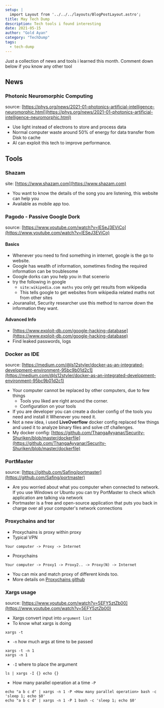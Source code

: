 ```yaml
---
setup: |
  import Layout from '../../../layouts/BlogPostLayout.astro';
title: May Tech Dump
description: Tech tools i found interesting
date: 2021-05-15
author: "Gold Ayan"
category: "TechDump"
tags:
  - tech-dump
---
```


Just a collection of news and tools i learned this month. Comment down below if
you know any other tool

## News

### Photonic Neuromorphic Computing

source: [https://phys.org/news/2021-01-photonics-artificial-intelligence-neuromorphic.html](https://phys.org/news/2021-01-photonics-artificial-intelligence-neuromorphic.html)

- Use light instead of electrons to store and process data
- Normal computer waste around 50% of energy for data transfer from Disk to cache
- AI can exploit this tech to improve performance.

## Tools

<!-- more -->

### Shazam

site: [https://www.shazam.com](https://www.shazam.com)

- You want to know the details of the song you are listening, this website can
  help you
- Available as mobile app too.

### Pagodo - Passive Google Dork

source: [https://www.youtube.com/watch?v=lESeJ3EViCo](https://www.youtube.com/watch?v=lESeJ3EViCo)

#### Basics

- Whenever you need to find something in internet, google is the go to website.
- Google has wealth of information, sometimes finding the required information can be troublesome
- Google dorks can you help you in that scenerio
- try the following in google
  - `site:wikipedia.com maths` you only get results from wikipedia
  - This tells google to get websites from wikipedia related maths not from other sites
- Jouranalist, Security researcher use this method to narrow down the information they want.

#### Advanced Info

- [https://www.exploit-db.com/google-hacking-database](https://www.exploit-db.com/google-hacking-database)
- Find leaked passwords, logs

### Docker as IDE

source: [https://medium.com/@ls12styler/docker-as-an-integrated-development-environment-95bc9b01d2c1](https://medium.com/@ls12styler/docker-as-an-integrated-development-environment-95bc9b01d2c1)

- Your computer cannot be replaced by other computers, due to few things
  - Tools you liked are right around the corner.
  - Configuration on your tools
- If you are developer you can create a docker config of the tools you need and
  install it Whenever you need it.
- Not a new idea, i used **LiveOverflow** docker config replaced few things
  and used it to analyze binary files and solve ctf challenges.
- My docker config: [https://github.com/ThangaAyyanar/Security-Shuriken/blob/master/dockerfile](https://github.com/ThangaAyyanar/Security-Shuriken/blob/master/dockerfile)

### PortMaster

source: [https://github.com/Safing/portmaster](https://github.com/Safing/portmaster)

- Are you worried about what you computer when connected to network. If you use
  Windows or Ubuntu you can try PortMaster to check which application are talking
  via network
- Portmaster is a free and open-source application that puts you back in charge
  over all your computer's network connections

### Proxychains and tor

- Proxychains is proxy within proxy
- Typical VPN

```
Your computer -> Proxy -> Internet
```

- Proxychains

```
Your computer -> Proxy1 -> Proxy2.. -> Proxy(N) -> Internet
```

- You can mix and match proxy of different kinds too.
- More details on [Proxychains github](https://github.com/haad/proxychains)

### Xargs usage

source: [https://www.youtube.com/watch?v=5EFY5ztZb00](https://www.youtube.com/watch?v=5EFY5ztZb00)

- Xargs convert input into `argument list`
- To know what xargs is doing

```
xargs -t
```

- `-n` how much args at time to be passed

```
xargs -t -n 1
xargs -n 1
```

- `-I` where to place the argument

```
ls | xargs -I {} echo {}
```

- How many parallel operation at a time `-P`

```
echo "a b c d" | xargs -n 1 -P <How many parallel operation> bash -c 'sleep 1; echo $0'
echo "a b c d" | xargs -n 1 -P 1 bash -c 'sleep 1; echo $0'
```
